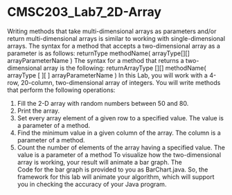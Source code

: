 # CMSC203_Lab7_2D-Array

Writing methods that take multi-dimensional arrays as parameters and/or return multi-dimensional arrays is similar to working with single-dimensional arrays. 
 The syntax for a method that accepts a two-dimensional array as a parameter is as follows:
returnType methodName( arrayType[][] arrayParameterName )
The syntax for a method that returns a two-dimensional array is the following:
returnArrayType [][] methodName( arrayType [ ][ ] arrayParameterName )
In this Lab, you will work with a 4-row, 20-column, two-dimensional array of integers. You will write methods that perform the following operations:
1.	Fill the 2-D array with random numbers between 50 and 80.
2.	Print the array.
3.	Set every array element of a given row to a specified value. The value is a parameter of a method.
4.	Find the minimum value in a given column of the array. The column is a parameter of a method.
5.	Count the number of elements of the array having a specified value. The value is a parameter of a method
To visualize how the two-dimensional array is working, your result will animate a bar graph. The  
Code for the bar graph is provided to you as BarChart.java. So, the framework for this lab will animate your algorithm, which will support you in checking the accuracy of your Java program.
